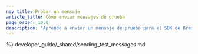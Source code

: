 ```yaml
---
nav_title: Probar un mensaje 
article_title: Cómo enviar mensajes de prueba
page_order: 10.0
description: "Aprende a enviar un mensaje de prueba para el SDK de Braze."
---
```


 %} developer_guide/_shared/sending_test_messages.md
